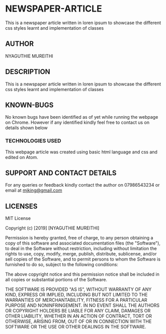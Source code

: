 # NEWSPAPER-ARTICLE
This is a newspaper article written in loren ipsum to showcase the different css styles learnt and implementation of classes
## AUTHOR
NYAGUTHIE MUREITHI
## DESCRIPTION
This is a newspaper article written in loren ipsum to showcase the different css styles learnt and implementation of classes
## KNOWN-BUGS
No known bugs have been identified as of yet while running the webpage on Chrome. However if any identified kindly feel free to contact us on details shown below
### TECHNOLOGIES USED
This webpage article was created using basic html language and css and edited on Atom.
## SUPPORT AND CONTACT DETAILS
For any queries or feedback kindly contact the author on 07986543234 or email at mjking@gmail.com
## LICENSES
MIT License

Copyright (c) [2019] [NYAGUTHIE MUREITHI]

Permission is hereby granted, free of charge, to any person obtaining a copy
of this software and associated documentation files (the "Software"), to deal
in the Software without restriction, including without limitation the rights
to use, copy, modify, merge, publish, distribute, sublicense, and/or sell
copies of the Software, and to permit persons to whom the Software is
furnished to do so, subject to the following conditions:

The above copyright notice and this permission notice shall be included in all
copies or substantial portions of the Software.

THE SOFTWARE IS PROVIDED "AS IS", WITHOUT WARRANTY OF ANY KIND, EXPRESS OR
IMPLIED, INCLUDING BUT NOT LIMITED TO THE WARRANTIES OF MERCHANTABILITY,
FITNESS FOR A PARTICULAR PURPOSE AND NONINFRINGEMENT. IN NO EVENT SHALL THE
AUTHORS OR COPYRIGHT HOLDERS BE LIABLE FOR ANY CLAIM, DAMAGES OR OTHER
LIABILITY, WHETHER IN AN ACTION OF CONTRACT, TORT OR OTHERWISE, ARISING FROM,
OUT OF OR IN CONNECTION WITH THE SOFTWARE OR THE USE OR OTHER DEALINGS IN THE
SOFTWARE.
